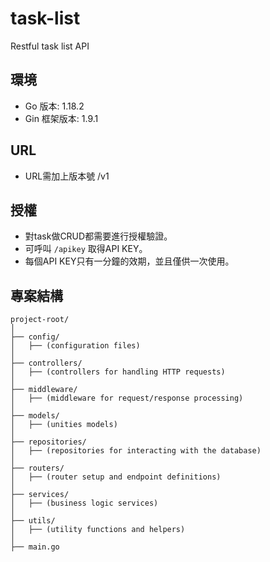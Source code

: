 # task-list

Restful task list API 

## 環境
- Go 版本: 1.18.2
- Gin 框架版本: 1.9.1

## URL

- URL需加上版本號 /v1

## 授權
- 對task做CRUD都需要進行授權驗證。
- 可呼叫 `/apikey` 取得API KEY。
- 每個API KEY只有一分鐘的效期，並且僅供一次使用。

## 專案結構
```
project-root/
│
├── config/
│   ├── (configuration files)
│
├── controllers/
│   ├── (controllers for handling HTTP requests)
│
├── middleware/
│   ├── (middleware for request/response processing)
│
├── models/
│   ├── (unities models)
│
├── repositories/
│   ├── (repositories for interacting with the database)
│
├── routers/
│   ├── (router setup and endpoint definitions)
│
├── services/
│   ├── (business logic services)
│
├── utils/
│   ├── (utility functions and helpers)
│
├── main.go
```
